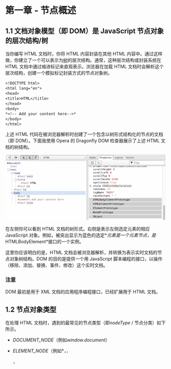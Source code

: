 # 第一章 - 节点概述

## 1.1 文档对象模型（即 DOM）是 JavaScript 节点对象的层次结构/树

当你编写 HTML 文档时，你将 HTML 内容封装在其他 HTML 内容中。通过这样做，你建立了一个可以表示为[树](http://dvcs.w3.org/hg/domcore/raw-file/tip/Overview.html#trees)的层次结构。通常，这种层次结构或封装系统在 HTML 文档中通过缩进标记来直观表示。浏览器在加载 HTML 文档时会解析这个层次结构，创建一个模拟标记封装方式的节点对象树。

```
<!DOCTYPE html>
<html lang="en">
<head>
<title>HTML</title>
</head>
<body>
*<!-- Add your content here-->*
</body>
</html>

```

上述 HTML 代码在被浏览器解析时创建了一个包含以树形式结构化的节点的文档（即 DOM）。下面我使用 Opera 的 Dragonfly DOM 检查器展示了上述 HTML 文档的树结构。

![](img/c1sec1.png)

在左侧你可以看到 HTML 文档的树形式。右侧是表示左侧选定元素的相应 JavaScript 对象。例如，被突出显示为蓝色的选定*<body>*元素是一个元素节点，是*HTMLBodyElement*接口的一个实例。

这里你应该明白的是，HTML 文档会被浏览器解析，并转换为表示实时文档的节点对象树结构。DOM 的目的是提供一个用 JavaScript 脚本编程的接口，以操作（移除、添加、替换、事件、修改）这个实时文档。

### 注意

DOM 最初是用于 XML 文档的应用程序编程接口，已经扩展用于 HTML 文档。

## 1.2 节点对象类型

在处理 HTML 文档时，遇到的最常见的节点类型（即*nodeType* / 节点分类）如下所示。

+   *DOCUMENT_NODE*（例如*window.document*）

+   *ELEMENT_NODE*（例如*<body>*，*<a>*，*<p>*，*<script>*，*<style>*，*<html>*，*<h1>*等...）

+   *ATTRIBUTE_NODE*（例如*class="funEdges"*）

+   *TEXT_NODE*（例如 HTML 文档中的文本字符，包括换行符和空格）

+   *DOCUMENT_FRAGMENT_NODE*（例如*document.createDocumentFragment()*）

+   *DOCUMENT_TYPE_NODE*（例如*<!DOCTYPE html>*）

我已经列出了上面的节点类型，格式化为全大写，单词之间用下划线分隔，与 JavaScript 浏览器环境中的*Node*对象的常量属性写法完全一致。这些*Node*属性是常量值，用于存储映射到特定节点对象类型的数值代码值。例如，在下面的代码示例中，*Node.ELEMENT_NODE* 等于*1*。而*1*是用于标识元素节点的代码值。

实时代码：[`jsfiddle.net/domenlightenment/BAVrs`](http://jsfiddle.net/domenlightenment/BAVrs)

```
<!DOCTYPE html>
<html lang="en">
<body>
<script>

console.log(Node.ELEMENT_NODE) *//logs 1, one is the numeric code value for element nodes*

</script>
</body>
</html>

```

在下面的代码中，我记录了所有节点类型及其值。

实时代码：[`jsfiddle.net/domenlightenment/YcXGD`](http://jsfiddle.net/domenlightenment/YcXGD)

```
<!DOCTYPE html>
<html lang="en">
<body>
<script>

for(var key in Node){
    console.log(key,' = '+Node[key]); 
};

***/* the above code logs to the console the following
ELEMENT_NODE  = 1
ATTRIBUTE_NODE  = 2
TEXT_NODE  = 3
CDATA_SECTION_NODE  = 4
ENTITY_REFERENCE_NODE  = 5
ENTITY_NODE  = 6
PROCESSING_INSTRUCTION_NODE  = 7
COMMENT_NODE  = 8
DOCUMENT_NODE  = 9
DOCUMENT_TYPE_NODE  = 10
DOCUMENT_FRAGMENT_NODE  = 11
NOTATION_NODE  = 12
DOCUMENT_POSITION_DISCONNECTED  = 1
DOCUMENT_POSITION_PRECEDING  = 2
DOCUMENT_POSITION_FOLLOWING  = 4
DOCUMENT_POSITION_CONTAINS  = 8
DOCUMENT_POSITION_CONTAINED_BY  = 16
DOCUMENT_POSITION_IMPLEMENTATION_SPECIFIC  = 32 */***

</script>
</body>
</html>

```

前面的代码示例给出了所有节点类型的详尽列表。为了本书的目的，我将讨论本节开头列出的节点类型较短的列表。当编写 HTML 页面脚本时，您可能会接触到这些节点。

下表列出了实例化最常见节点类型及其对应的 *nodeType* 分类的接口/构造函数的名称。我希望你从下表中了解到的是 *nodeType* 值（即 *1*）只是一个用于描述从某个特定 JavaScript 接口/构造函数构造的某种类型节点的数值分类。例如，*HTMLBodyElement* 接口代表一个具有 *1* 类型的节点对象，该类型是 *ELEMENT_NODE* 的分类。

| [Node](http://www.w3.org/TR/2004/REC-DOM-Level-3-Core-20040407/core.html#ID-1950641247) |
| --- |
| 接口/构造函数： | nodeType（从 *.nodeType* 返回）： |
| --- | --- |
| [HTML*元素](http://www.w3.org/TR/2003/REC-DOM-Level-2-HTML-20030109/html.html#ID-58190037)，（例如 [HTMLBodyElement](http://www.w3.org/TR/2003/REC-DOM-Level-2-HTML-20030109/html.html#ID-62018039)） | **1**（即 *ELEMENT_NODE*） |
| [文本](http://www.w3.org/TR/2004/REC-DOM-Level-3-Core-20040407/core.html#ID-1312295772) | **3**（即 *TEXT_NODE*） |
| [Attr](http://www.w3.org/TR/2004/REC-DOM-Level-3-Core-20040407/core.html#ID-637646024) | **2**（即 *ATTRIBUTE_NODE*） |
| [HTMLDocument](http://www.w3.org/TR/2003/REC-DOM-Level-2-HTML-20030109/html.html#ID-26809268) | **9**（即 *DOCUMENT_NODE*） |
| [DocumentFragment](http://www.w3.org/TR/2004/REC-DOM-Level-3-Core-20040407/core.html#ID-B63ED1A3) | **11**（即 *DOCUMENT_FRAGMENT_NODE*） |
| [DocumentType](http://www.w3.org/TR/2004/REC-DOM-Level-3-Core-20040407/core.html#ID-412266927) | **10**（即 *DOCUMENT_TYPE_NODE*） |

### 注意事项

DOM 规范在语义上将节点标记为 *Node*、*Element*、*Text*、*Attr* 和 *HTMLAnchorElement*，它们是接口，但请记住，它们也是用于构造节点的 JavaScript 构造函数的名称。当你阅读本书时，我将把这些接口（即 *Element*、*Text*、*Attr*、*HTMLAnchorElement*）称为对象或构造函数，而规范则将它们称为接口。

*ATTRIBUTE_NODE* 实际上不是树的一部分，但出于历史原因列出。在本书中，我没有提供有关属性节点的章节，而是在 *Element* 节点章节中讨论它们，因为属性节点是元素节点的子节点，不参与实际的 DOM 树结构。请注意，ATTRIBUTE_NODE 在 DOM 4 中已被弃用。

我在本书中没有详细介绍*COMMENT_NODE*，但你应该知道 HTML 文档中的注释是*Comment*节点，类似于*Text*节点。

在本书中讨论节点时，我很少使用*nodeType*名称（例如*ELEMENT_NODE*）来引用特定节点。这是为了与 W3C 和 WHATWG 提供的规范中使用的措辞保持一致。

## 1.3 子节点对象从*Node*对象继承

典型 DOM 树中的每个节点对象都从*Node*继承属性和方法。根据文档中节点的类型，还有其他扩展*Node*对象的子节点对象/接口。下面我详细描述了浏览器为最常见的节点接口实现的继承模型（<表示继承自）。

+   *Object* < *Node* <  *Element* < *HTMLElement* < （例如*HTMLElement*）

+   *Object* <*Node* <  *Attr*（在 DOM 4��已弃用）

+   *Object* <*Node* <  *CharacterData* <  *Text*

+   *Object* <*Node* <  *Document* <  *HTMLDocument*

+   *Object* <*Node* <  *DocumentFragment*

不仅要记住所有节点类型都继承自*Node*，而且继承链可能会很长。例如，所有*HTMLAnchorElement*节点都继承自*HTMLElement*、*Element*、*Node*和*Object*对象的属性和方法。

### 注意

*Node*只是一个 JavaScript 构造函数。因此，逻辑上*Node*像 JavaScript 中的所有对象一样继承自*Object.prototype*。

为了验证所有节点类型都从*Node*对象继承属性和方法，让我们循环遍历一个*Element*节点对象并检查其属性和方法（包括继承的）。

实时代码：[`jsfiddle.net/domenlightenment/6ukxe/`](http://jsfiddle.net/domenlightenment/6ukxe)

```
<!DOCTYPE html>
<html lang="en">
<body>

<a href="#">Hi</a> *<!-- this is a HTMLAnchorElement which inherits from... -->*

<script>

*//get reference to element node object*
var nodeAnchor = document.querySelector('a');
 *//create props array to store property keys for element node object*
var props = [];

*//loop over element node object getting all properties & methods (inherited too)*
for(var key in nodeAnchor){
    props.push(key);   
}

*//log alphabetical list of properties & methods* 
console.log(props.sort());

</script>
</body>
</html>

```

如果在 Web 浏览器中运行上述代码，你将看到一个长长的属性列表，这些属性可用于元素节点对象。从*Node*对象继承的属性和方法在此列表中，以及从*Element*、*HTMLElement*、*HTMLAnchorElement*、*Node*和*Object*对象继承的许多其他属性和方法。现在不是检查所有这些属性和方法的时候，而只是简单指出所有节点从其构造函数继承一组基线属性和方法，以及从原型链继承的属性。

如果你更喜欢视觉学习者，可以考虑通过使用 Opera 的 DOM 检查器检查上述 HTML 文档来表示继承链。

![](img/c1sec3.png)

注意锚节点继承自*HTMLAnchorElement*、*HTMLElement*、*Element*、*Node*和*Object*，所有这些都在灰色背景突出显示的属性列表中。这种继承链为所有节点类型提供了大量共享的方法和属性。

### 注意

你可以扩展 DOM。但是扩展宿主对象可能不是一个[好主意](http://perfectionkills.com/whats-wrong-with-extending-the-dom/)。

## 1.4 用于操作节点的属性和方法

正如我们一直讨论的，所有节点对象（例如*Element*、*Attr*、*Text*等）都继承自主要的*Node*对象的属性和方法。这些属性和方法是操作、检查和遍历 DOM 的基线值和函数。除了节点接口提供的属性和方法之外，还有许多其他相关的属性和方法由子节点接口（如*document*、*HTMLElement*或*HTML*Element*接口）提供。

下面我列出了所有节点对象继承的最常见的*Node*属性和方法，包括用于处理来自子节点接口的节点的相关继承属性。

节点属性：

+   *childNodes*

+   *firstChild*

+   *lastChild*

+   *nextSibling*

+   *nodeName*

+   *nodeType*

+   *nodeValue*

+   *parentNode*

+   *previousSibling*

节点方法：

+   *appendChild()*

+   *cloneNode()*

+   *compareDocumentPosition()*

+   *contains()*

+   *hasChildNodes()*

+   *insertBefore()*

+   *isEqualNode()*

+   *removeChild()*

+   *replaceChild()*

文档方法：

+   *document.createElement()*

+   *document.createTextNode()*

HTML *元素属性：

+   *innerHTML*

+   *outerHTML*

+   *textContent*

+   *innerText*

+   *outerText*

+   *firstElementChild*

+   *lastElementChild*

+   *nextElementChild*

+   *previousElementChild*

+   *children*

HTML 元素方法：

+   *insertAdjacentHTML()*

## 1.5 识别节点的类型和名称

每个节点都有一个继承自*Node*的*nodeType*和*nodeName*属性。例如，*Text*节点的*nodeType*代码为*3*，*nodeName*值为*'#text'*。如前所述，数字值*3*是表示节点代表的底层对象类型的数字代码（即*Node.TEXT_NODE === 3*）。

下面详细说明了本书讨论的节点对象的*nodeType*和*nodeName*返回的值。对于更常见的节点，简单地记住这些数字代码是有意义的，因为我们只处理 5 个数字代码。

实时代码：[`jsfiddle.net/domenlightenment/8EwNu`](http://jsfiddle.net/domenlightenment/8EwNu)

```
<!DOCTYPE html>
<html lang="en">
<body>

<a href="#">Hi</a>

<script>

*//This is DOCUMENT_TYPE_NODE or nodeType 10 because Node.DOCUMENT_TYPE_NODE === 10*
console.log(
	document.doctype.nodeName, *//logs 'html' also try document.doctype to get <!DOCTYPE html>*
	document.doctype.nodeType *//logs 10 which maps to DOCUMENT_TYPE_NODE*
); **//This is DOCUMENT_NODE or nodeType 9 because Node.DOCUMENT_NODE === 9*
console.log(
	**document.nodeName**, *//logs '#document'*
	**document.nodeType** *//logs 9 which maps to DOCUMENT_NODE*
);

*//This is DOCUMENT_FRAGMENT_NODE or nodeType 11 because Node.DOCUMENT_FRAGMENT_NODE === 11*
console.log(
	**document.createDocumentFragment().nodeName**, *//logs '#document-fragment'*
	**document.createDocumentFragment().nodeType** *//logs 11 which maps to DOCUMENT_FRAGMENT_NODE*
);

*//This is ELEMENT_NODE or nodeType 1 because Node. ELEMENT_NODE === 1*
console.log(
	**document.querySelector('a').nodeName**, *//logs 'A'*
	**document.querySelector('a').nodeType** *//logs 1 which maps to ELEMENT_NODE*
); **//This is TEXT_NODE or nodeType 3 because Node.TEXT_NODE === 3*
console.log(
	**document.querySelector('a').firstChild.nodeName**, *//logs '#text'*
	**document.querySelector('a').firstChild.nodeType** *//logs 3 which maps to TEXT_NODE*
); **</script>
</body>
</html>**** 
```

***如果不明显，确定节点是否属于某种类型的最快方法是简单地检查其*nodeType*属性。下面我们检查锚元素是否具有节点编号 1。如果是，那么我们可以得出结论它是一个*Element*节点，因为*Node.ELEMENT_NODE === 1*。

实时代码：[`jsfiddle.net/domenlightenment/ydzWL`](http://jsfiddle.net/domenlightenment/ydzWL)

```
<!DOCTYPE html>
<html lang="en">
<body>

<a href="#">Hi</a>

<script>

*//is <a> a ELEMENT_NODE?*
console.log(document.querySelector('a').nodeType === 1); *//logs true, <a> is an Element node*

*//or use Node.ELEMENT_NODE which is a property containg the numerice value of 1*
console.log(document.querySelector('a').nodeType === Node.ELEMENT_NODE); *//logs true, <a> is an Element node*

</script>
</body> 
</html>

```

确定您可能正在编写脚本的节点类型非常方便，这样您就可以知道可用于编写节点的属性和方法。

### 注意

*nodeName*属性返回的值根据节点类型而变化。查看[DOM 4 规范](http://www.w3.org/TR/dom/#dom-node-nodename)以获取详细信息。

## 1.6 获取节点的值

*nodeValue*属性对大多数节点类型（除了*Text*和*Comment*）返回*null*。它的用途集中在从*Text*和*Comment*节点中提取实际文本字符串。在下面的代码中，我演示了它在本书中讨论的所有节点上的用法。

实时代码：[`jsfiddle.net/domenlightenment/LNyA4`](http://jsfiddle.net/domenlightenment/LNyA4)

```
<!DOCTYPE html>
<html lang="en">
<body>

<a href="#">Hi</a>

<script>

*//logs null for DOCUMENT_TYPE_NODE, DOCUMENT_NODE, DOCUMENT_FRAGMENT_NODE, ELEMENT_NODE* *below*
console.log(document.doctype.nodeValue); *console.log(**document.nodeValue***);
console.log(**document.createDocumentFragment().nodeValue***); *console.log(**document.querySelector('a').nodeVale***);

*//logs string of text*
console.log(**document.querySelector('a').firstChild.nodeValue**); ***//logs 'Hi'*

</script>
</body>
</html>******* 
```

**### 注意

*Text*或*Comment*节点的值可以通过为*nodeValue*属性提供新的字符串值来设置（即*document.body.firstElementChild.nodeValue = 'hi'*）。

## 1.7 使用 JavaScript 方法创建元素和文本节点

当浏览器解析 HTML 文档时，它根据 HTML 文件的内容构造节点和树。浏览器处理 HTML 文档的初始加载时的节点创建。但是，可以使用 JavaScript 创建自己的节点。以下两种方法允许我们使用 JavaScript 编程方式创建*Element*和*Text*节点。

+   *createElement()*

+   *createTextNode()*

还有其他方法可用，但通常不常用（例如*createAttribute()*和*createComment()*）。在下面的代码中，我展示了创建元素和文本节点是多么简单。

实时代码：[`jsfiddle.net/domenlightenment/Vj2Tc`](http://jsfiddle.net/domenlightenment/Vj2Tc)

```
<!DOCTYPE html>
<html lang="en">
<body>
<script>

var elementNode = document.createElement('div');
console.log(elementNode, elementNode.nodeType); *//log <div> 1, and 1 indicates an element node*

var textNode = document.createTextNode('Hi');
console.log(textNode, textNode.nodeType); *//logs Text {} 3, and 3 indicates a text node*

</script>
</body>
</html>

```

### 注意

*createElement()*方法接受一个参数，该参数是指定要创建的元素的字符串。该字符串与*Element*对象的*tagName*属性返回的字符串相同。

*createAttribute()*方法已被弃用，不应用于创建属性节点。相反，开发人员通常使用*getAttribute()*、*setAttribute()*和*removeAttribute()*方法。我将在*Element*节点章节中更详细地讨论这一点。

*createDocumentFragment()*将在涵盖此方法的章节中讨论。

您应该知道，有一个*createComment()*方法可用于创建注释节点。虽然本书没有讨论它，但对于发现其用途有价值的开发人员来说，它是完全可用的。

## 1.8 使用 JavaScript 字符串创建和添加元素和文本节点到 DOM

*innerHTML*、*outerHTML*、*textContent*和*insertAdjacentHTML()*属性和方法提供了使用 JavaScript 字符串创建和添加节点到 DOM 的功能。

在下面的代码中，我们使用*innerHTML*、*outerHTML*和*textContent*属性，从 JavaScript 字符串创建节点，然后立即将其添加到 DOM 中。

实时代码：[`jsfiddle.net/domenlightenment/UrNT3`](http://jsfiddle.net/domenlightenment/UrNT3)

```
<!DOCTYPE html>
<html lang="en">
<body>

<div id="A"></div>
<span id="B"></span>
<div id="C"></div>
<div id="D"></div>
<div id="E"></div>

<script>

*//create a strong element and text node and add it to the DOM*
document.getElementById('A').innerHTML = '<strong>Hi</strong>'; 

*//create a div element and text node to replace <span id="B"></div> (notice span#B is replaced)*
document.getElementById('B').outerHTML = '<div id="B" class="new">Whats Shaking</div>'

*//create a text node and update the div#C with the text node*
document.getElementById('C').textContent = 'dude';

*//NON standard extensions below i.e. innerText & outerText*

*//create a text node and update the div#D with the text node*
document.getElementById('D').innerText = 'Keep it';

*//create a text node and replace the div#E with the text node (notice div#E is gone)*
document.getElementById('E').outerText = 'real!';

console.log(document.body.innerHTML);
*/* logs
<div id="A"><strong>Hi</strong></div>
<div id="B" class="new">Whats Shaking</div>
<span id="C">dude</span>
<div id="D">Keep it</div>
real!
*/*

</script>
</body>
</html>

```

*insertAdjacentHTML()* 方法仅适用于*Element*节点，比先前提到的方法更加精确。使用这种方法，可以在开始标签之前、开始标签之后、结束标签之前和结束标签之后插入节点。下面我使用*insertAdjacentHTML()*方法构造一个句子。

实时代码：[`jsfiddle.net/domenlightenment/tvpA6`](http://jsfiddle.net/domenlightenment/tvpA6)

```
<!DOCTYPE html>
<html lang="en">
<body><i id="elm">how</i>

<script>

var elm = document.getElementById('elm');

elm.insertAdjacentHTML('beforebegin', '<span>Hey-</span>');
elm.insertAdjacentHTML('afterbegin', '<span>dude-</span>'); 
elm.insertAdjacentHTML('beforeend', '<span>-are</span>'); 
elm.insertAdjacentHTML('afterend', '<span>-you?</span>');  

console.log(document.body.innerHTML);
*/* logs
<span>Hey-</span><i id="A"><span>dude-</span>how<span>-are</span></i><span>-you?</span>
*/*

</script>
</body>
</html>

```

### 笔记

*innerHTML*属性将字符串中找到的 html 元素转换为实际的 DOM 节点，而*textContent*只能用于构建文本节点。如果你向*textContent*传递包含 html 元素的字符串，它将简单地将其输出为文本。

*document.write()*也可以用于同时创建和添加节点到 DOM。然而，除非需要完成第三方脚本任务，否则通常不再使用它。基本上，*write()*方法会在页面加载/解析期间将传递给它的值输出到页面上。您应该知道使用*write()*方法会阻止正在加载的 html 文档的解析。

*innerHTML*调用了一个复杂且昂贵的 HTML 解析器，而文本节点生成是微不足道的，因此要谨慎使用 innerHTML 及其相关方法

*insertAdjacentHTML*选项"beforebegin"和"afterend"只有在节点在 DOM 树中并且有父元素时才会起作用。

直到版本 11，火狐浏览器才原生支持*outerHTML*。有一个[兼容性解决方案](https://gist.github.com/1044128)。

*textContent*获取所有元素的内容，包括*<script>*和*<style>*元素，而*innerText*不会

*innerText*知道样式并且不会返回隐藏元素的文本，而*textContent*会

除了火狐浏览器之外，所有现代浏览器都支持*insertAdjacentElement()*和*insertAdjacentText()*

## 1.9 提取 DOM 树的部分作为 JavaScript 字符串

我们用于创建和添加节点到 DOM 的完全相同的属性（*innerHTML*、*outerHTML*、*textContent*）也可以用于提取 DOM 的部分（或者实际上整个 DOM）作为 JavaScript 字符串。在下面的代码示例中，我使用这些属性返回一个包含 HTML 文档中文本和 html 值的字符串值。

实时代码：[`jsfiddle.net/domenlightenment/mMYWc`](http://jsfiddle.net/domenlightenment/mMYWc)

```
<!DOCTYPE html>
<html lang="en">
<body>

<div id="A"><i>Hi</i></div>
<div id="B">Dude<strong> !</strong></div>

<script>

console.log(document.getElementById('A').innerHTML); *//logs '<i>Hi</i>'*

console.log(document.getElementById('A').outerHTML); *//logs <div id="A">Hi</div>*

*//notice that all text is returned even if its in child element nodes (i.e. <strong> !</strong>)* 
console.log(document.getElementById('B').textContent); *//logs 'Dude !'*

*//NON standard extensions below i.e. innerText & outerText*

console.log(document.getElementById('B').innerText);* //logs 'Dude !'*

console.log(document.getElementById('B').outerText); *//logs 'Dude !'​*​

</script>
</body>
</html>

```

### 笔记

当读取*textContent*、*innerText*、*outerText*属性时，将返回所选节点中包含的所有文本节点。因此，例如（实际上不是一个好主意），*document.body.textContent*将获取包含在 body 元素中的所有文本节点，而不仅仅是第一个文本节点。

## 1.10 使用*appendChild()*和*insertBefore()*向 DOM 添加节点对象

*appendChild()*和*insertBefore()* *Node*方法允许我们将 JavaScript 节点对象插入 DOM 树中。*appendChild()*方法将节点追加到调用该方法的节点的子节点的末尾。如果没有子节点，则被追加的节点将作为第一个子节点追加。例如，在下面的代码中，我们创建了一个元素节点（*<strong>*）和文本节点（*Dude*）。然后从 DOM 中选择了*<p>*，并使用*appendChild()*追加了我们的*<strong>*元素。注意，*<strong>*元素被封装在*<p>*元素内，并作为最后一个子节点添加。接下来选择*<strong>*元素，并将文本*'Dude'*追加到*<strong>*元素中。

实时代码：[`jsfiddle.net/domenlightenment/HxjFt`](http://jsfiddle.net/domenlightenment/HxjFt)

```
<!DOCTYPE html>
<html lang="en">
<body>

<p>Hi</p>

<script>

*//create a blink element node and text node*
var elementNode = document.createElement('strong');
var textNode = document.createTextNode(' Dude');

*//append these nodes to the DOM*
document.querySelector('p').appendChild(elementNode);
document.querySelector('strong').appendChild(textNode);

*//log's <p>Hi<strong> Dude</strong></p>*
console.log(document.body.innerHTML);

</script>
</body>
</html>

```

当需要控制插入位置超出将节点追加到节点子列表末尾时，可以使用*insertBefore()*。在下面的代码中，我在*<ul>*元素的第一个子节点之前插入了*<li>*元素。

实时代码：[`jsfiddle.net/domenlightenment/UmkME`](http://jsfiddle.net/domenlightenment/UmkME)

```
<!DOCTYPE html>
<html lang="en">
<body>

<ul>
    <li>2</li>
    <li>3</li>
</ul>

<script>

*//create a text node and li element node and append the text to the li*
var text1 = document.createTextNode('1');
var li = document.createElement('li');
li.appendChild(text1);

*//select the ul in the document*
var ul = document.querySelector('ul');

*/* 
add the li element we created above to the DOM, notice I call on <ul> and pass reference to <li>2</li> using ul.firstChild 
*/*
ul.insertBefore(li,ul.firstChild);

console.log(document.body.innerHTML);
*/*logs
<ul>
<li>1</li>
<li>2</li>
<li>3</li>
</ul>
*/*

</script>
</body>
</html>

```

*insertBefore()*需要两个参数，要插入的节点和要在文档中插入节点之前的参考节点。

### 注意事项

如果不给*insertBefore()*方法传递第二个参数，则其功能与*appendChild()*相同。

我们在 DOM 4 中还有[更多方法](http://www.w3.org/TR/dom/#mutation-methods)（例如*prepend()*、*append()*、*before()*、*after()*）可以期待。

## 1.11 使用*removeChild()*和*replaceChild()*来移除和替换节点

从 DOM 中移除节点是一个多步骤的过程。首先你需要选择要移除的节点。然后通常使用*parentNode*属性获得其父元素的访问权限。在父节点上调用*removeChild()*方法，传递要移除的节点的引用。下面我演示了如何在元素节点和文本节点上使用它。

实时代码：[`jsfiddle.net/domenlightenment/VDZgP`](http://jsfiddle.net/domenlightenment/VDZgP)

```
<!DOCTYPE html>
<html lang="en">
<body>

<div id="A">Hi</div>
<div id="B">Dude</div>

<script>

*//remove element node*
var divA = document.getElementById('A');
divA.parentNode.removeChild(divA);

*//remove text node*
var divB = document.getElementById('B').firstChild;
divB.parentNode.removeChild(divB);

*//log the new DOM updates, which should only show the remaining empty div#B*
console.log(document.body.innerHTML);

</script>
</body>
</html>

```

替换元素或文本节点与移除类似。在下面的代码中，我使用了前一个代码示例中使用的相同的 HTML 结构，但这次我使用*replaceChild()*来更新节点而不是移除它们。

实时代码：[`jsfiddle.net/domenlightenment/zgE8M`](http://jsfiddle.net/domenlightenment/zgE8M)

```
<!DOCTYPE html>
<html lang="en">
<body>

<div id="A">Hi</div>
<div id="B">Dude</div>

<script>

*//replace element node*
var divA = document.getElementById('A');
var newSpan = document.createElement('span');
newSpan.textContent = 'Howdy';
divA.parentNode.replaceChild(newSpan,divA);

*//replace text node*
var divB = document.getElementById('B').firstChild;
var newText = document.createTextNode('buddy');
divB.parentNode.replaceChild(newText, divB);

*//log the new DOM updates,* 
console.log(document.body.innerHTML);

</script>
</body>
</html>

```

### 注意事项

根据你要移除或替换的内容，仅仅提供*innerHTML*、*outerHTML*和*textContent*属性为空字符串可能更容易更快。[但要小心浏览器中的内存泄漏](http://javascript.crockford.com/memory/leak.html)。

*replaceChild()*和*removeChild()*都会返回被替换或移除的节点。基本上，它并没有因为你替换或移除而消失。这只是将其从当前实时文档中取出。你仍然在内存中有对它的引用。

我们在 DOM 4 中还有[更多方法](http://www.w3.org/TR/dom/#mutation-methods)（例如*replace()*、*remove()*）可以期待。

## 1.12 使用*cloneNode()*克隆节点

使用*cloneNode()*方法，可以复制单个节点或节点及其所有子节点。

在下面的代码中，我仅克隆了*<ul>*（即*HTMLUListElement*），一旦克隆，它就可以像任何节点引用一样对待。

实时代码：[`jsfiddle.net/domenlightenment/6DHgC`](http://jsfiddle.net/domenlightenment/6DHgC)

```
<!DOCTYPE html>
<html lang="en">
<body>

<ul>
  <li>Hi</li>
  <li>there</li>
</ul>

<script>

var cloneUL = document.querySelector('ul').cloneNode();

console.log(cloneUL.constructor); *//logs HTMLUListElement()*
console.log(cloneUL.innerHTML); *//logs (an empty string) as only the ul was cloned*

</script>
</body>
</html>

```

要克隆节点及其所有子节点，你需要向*cloneNode()*方法传递一个*true*参数。下面我再次使用*cloneNode()*方法，但这次我们也克隆了所有子节点。

实时代码：[`jsfiddle.net/domenlightenment/EyFEC`](http://jsfiddle.net/domenlightenment/EyFEC)

```
<!DOCTYPE html>
<html lang="en">
<body>

<ul>
  <li>Hi</li>
  <li>there</li>
</ul>

<script>

var cloneUL = document.querySelector('ul').cloneNode(true);

console.log(cloneUL.constructor); *//logs HTMLUListElement()*
console.log(cloneUL.innerHTML); *//logs <li>Hi</li><li>there</li>*

</script>
</body>
</html>

```

### 注

当克隆*Element*节点时，所有属性和值也会被克隆。事实上，只有属性被复制！当克隆时，任何你可以添加到 DOM 节点的东西（例如事件处理程序）都会丢失。

你可能认为使用*cloneNode(true)*克隆节点及其子节点会返回一个*NodeList*，但事实上并不是这样。

使用*cloneNode()*可能会导致文档中出现重复的元素 ID。

## 1.13 理解节点集合（即*Nodelist*和*HTMLcollection*）

当从树中选择节点组（在第三章中讨论）或访问预定义节点集时，节点要么放置在[*NodeList*](http://www.w3.org/TR/dom/#nodelist)（例如*document.querySelectorAll('*')*）中，要么放置在[*HTMLCollection*](http://www.w3.org/TR/dom/#htmlcollection)（例如*document.scripts*）中。这些类似数组（即不是真正的*Array*）的对象集合具有以下特点。

+   集合可以是实时的或静态的。这意味着集合中包含的节点要么是实时文档的一部分，要么是实时文档的快照。

+   默认情况下，节点在集合内按树的顺序排序。这意味着顺序与从树干到树枝的线性路径相匹配。

+   这些集合具有一个*length*属性，反映列表中元素的数量。

## 1.14 获取所有直接子节点的列表/集合

使用*childNodes*属性会产生一个类似数组的列表（即[NodeList](https://developer.mozilla.org/En/DOM/NodeList)），包含了直接子节点。下面我选择了*<ul>*元素，然后使用它来创建包含在*<ul>*中的所有直接子节点的列表。

实时代码：[`jsfiddle.net/domenlightenment/amDev`](http://jsfiddle.net/domenlightenment/amDev)

```
<!DOCTYPE html>
<html lang="en">
<body>

<ul>
  <li>Hi</li>
  <li>there</li>
</ul>

<script>

var ulElementChildNodes = document.querySelector('ul').childNodes;

console.log(ulElementChildNodes); *//logs an array like list of all nodes inside of the ul*

*/*Call forEach as if its a method of NodeLists so we can loop over the NodeList. Done because NodeLists are array like, but do not directly inherit from Array*/*
Array.prototype.forEach.call(ulElementChildNodes,function(item){ 
   console.log(item); //logs each item in the array
}); 

</script>
</body>
</html>

```

### 注

由*childNodes*返回的*NodeList*只包含直接子节点。

注意*childNodes*不仅包含*Element*节点，还包括所有其他节点类型（例如*Text*和*Comment*节点）。

*[].forEach* 是在 ECMAScript 5th edtion 中实现的。

## 1.15 将 *NodeList* 或 *HTMLCollection* 转换为 JavaScript *Array*

节点列表和 HTML 集合类似于数组，但不是真正的 JavaScript 数组，它们不继承数组方法。在下面的代码中，我们使用 *isArray()* 来程序确认这一点。

实时代码：[`jsfiddle.net/domenlightenment/n53Xk`](http://jsfiddle.net/domenlightenment/n53Xk)

```
<!DOCTYPE html>
<html lang="en">
<body>

<a href="#"></a>

<script>

console.log(Array.isArray(document.links)); *//returns false, its an HTMLCollection not an Array*
console.log(Array.isArray(document.querySelectorAll('a'))); *//returns false, its an NodeList not an Array*

</script>
</body>
</html>

```

### 注意

*Array.isArray* 是在 ECMAScript 5th edtion 或 ES5 中实现的。

将节点列表和 HTML 集合列表转换为真正的 JavaScript 数组可以带来很多好处。首先，它使我们能够创建列表的快照，而不是与实时 DOM 绑定，考虑到 *NodeList* 和 *HTMLCollection* 是 [实时](http://www.w3.org/TR/2004/REC-DOM-Level-3-Core-20040407/core.html#td-live) 列表。其次，将列表转换为 JavaScript 数组可以访问 *Array* 对象提供的方法（例如 *forEach*、*pop*、*map*、*reduce* 等）。

要将类似数组的列表转换为真正的 JavaScript 数组，请将类似数组的列表传递给 *call()* 或 *apply()*，其中 *call()* 或 *apply()* 调用返回一个未改变的真正的 JavaScript 数组。在下面的代码中，我使用了 *.slice()* 方法，它实际上并没有切片任何东西，我只是用它来将列表转换为 JavaScript *Array*，因为 *slice()* 返回一个数组。

实时代码：[`jsfiddle.net/domenlightenment/jHgTY`](http://jsfiddle.net/domenlightenment/jHgTY)

```
<!DOCTYPE html>
<html lang="en">
<body>

<a href="#"></a>

<script>

console.log(Array.isArray(Array.prototype.slice.call(document.links))); *//returns true*
console.log(Array.isArray(Array.prototype.slice.call(document.querySelectorAll('a')))); *//returns true*

</script>
</body>
</html>

```

### 注意

在 ECMAScript 6th edtion 中，我们期待有 *Array.from*，它将一个参数转换为一个数组对象或列表（例如 *arguments*、*NodeList*、*DOMTokenList*（被 *classList* 使用）、*NamedNodeMap*（被 *attributes* 属性使用））并返回一个 *new Array()*。

## 1.16 遍历 DOM 中的节点

从节点引用（即 *document.querySelector('ul')*）可以通过以下属性遍历 DOM 来获取不同的节点引用：

+   *parentNode*

+   *firstChild*

+   *lastChild*

+   *nextSibling*

+   *previousSibling*

在下面的代码示例中，我们检查提供 DOM 遍历功能的 *Node* 属性。

实时代码：[`jsfiddle.net/domenlightenment/Hvfhv`](http://jsfiddle.net/domenlightenment/Hvfhv)

```
<!DOCTYPE html>
<html lang="en">
<body><ul><!-- comment -->
<li id="A"></li>
<li id="B"></li>
<!-- comment -->
</ul>

<script>

*//cache selection of the ul*
var ul = document.querySelector('ul');

*//What is the parentNode of the ul?*
console.log(ul.parentNode.nodeName); *//logs body* **//What is the first child of the ul?*
console.log(ul.**firstChild**.nodeName); *//logs comment*

*//What is the last child of the ul?*
console.log(ul.**lastChild**.nodeName); *//logs text not comment, because there is a line break*

*//What is the nextSibling of the first li?*
console.log(ul.querySelector('#A').**nextSibling**.nodeName); *//logs text*

*//What is the previousSibling of the last li?*
console.log(ul.querySelector('#B').**previousSibling**.nodeName); *//logs text*

</script>
</body>
</html>* 
```

*如果你对 DOM 比较熟悉，那么遍历 DOM 包括遍历元素节点、文本节点和注释节点就不足为奇了。我相信最后一个代码示例清楚地表明了这一点，而这并不完全理想。使用以下属性，我们可以遍历 DOM 而忽略文本和注释节点。

+   *firstElementChild*

+   *lastElementChild*

+   *nextElementChild*

+   *previousElementChild*

+   *children*

### 注意

*childElementCount* 没有提到，但你应该知道它可用于计算节点包含的子元素数量。

再次查看我们的代码示例，只使用元素遍历方法。

实时代码：[`jsfiddle.net/domenlightenment/Wh7nf`](http://jsfiddle.net/domenlightenment/Wh7nf)

```
<!DOCTYPE html>
<html lang="en">
<body><ul><!-- comment -->
<li id="A"></li>
<li id="B"></li>
<!-- comment -->
</ul>

<script>

*//cache selection of the ul*
var ul = document.querySelector('ul');

*//What is the first child of the ul?*
console.log(ul.firstElementChild.nodeName); *//logs li*

*//What is the last child of the ul?*
console.log(ul.lastElementChild.nodeName); *//logs li*

*//What is the nextSibling of the first li?*
console.log(ul.querySelector('#A').nextElementSibling.nodeName); *//logs li*

*//What is the previousSibling of the last li?*
console.log(ul.querySelector('#B').previousElementSibling.nodeName); *//logs li*

*//What are the element only child nodes of the ul?* 
console.log(ul.children); **//HTMLCollection, all child nodes including text nodes*

</script>
</body>
</html>* 
```

*## 1.17 使用 *contains()* 和 *compareDocumentPosition()* 验证节点在 DOM 树中的位置

可以使用 *contains()* *Node* 方法知道一个节点是否包含在另一个节点中。在下面的代码中，我询问 *<body>* 是否包含在 *<html lang="en">* 中。

实时代码：[`jsfiddle.net/domenlightenment/ENU4w`](http://jsfiddle.net/domenlightenment/)

```
<!DOCTYPE html>
<html lang="en">
<body>

<script>

*// is <body> inside <html lang="en"> ?*
var inside = document.querySelector('html').contains(document.querySelector('body'));

console.log(inside); *//logs true*

</script>
</body>
</html>

```

如果您需要更多关于节点在 DOM 树中位置的有关信息，可以使用 *compareDocumentPosition()* *Node* 方法。基本上，此方法使您能够请求有关所选节点相对于传入节点的信息。您得到的信息是一个与以下信息对应的数字。

| 从 *compareDocumentPosition()* 返回的数字代码： | 数字代码信息： |
| --- | --- |
| 0 | 元素相同。 |
| 1 | DOCUMENT_POSITION_DISCONNECTED 当所选节点和传入的节点不在同一文档中时设置。 |
| 2 | DOCUMENT_POSITION_PRECEDING 当传入的节点在所选节点之前时设置。 |
| 3 | DOCUMENT_POSITION_FOLLOWING 当传入的节点在所选节点之后时设置。 |
| 8 | DOCUMENT_POSITION_CONTAINS 当传入的节点是所选节点的祖先时设置。 |
| 16, 10 | DOCUMENT_POSITION_CONTAINED_BY (16, 10 十六进制) 当传入的节点是所选节点的后代时设置。 |

### 注释

*contains()* 如果所选节点和传入节点相同，则返回 *true*。

*compareDocumentPosition()* 可能会令人困惑，因为一个节点可能与另一个节点具有多种关系。例如，当一个节点既包含（16）又在前面（4）时，*compareDocumentPosition()* 返回的值将是 20。

## 1.18 如何确定两个节点是否相同

[根据 DOM 3 规范](http://www.w3.org/TR/DOM-Level-3-Core/core.html#Node3-isEqualNode)，只有当满足以下条件时，两个节点才相等：

+   两个节点是相同类型的。

+   以下字符串属性相等：*nodeName*、*localName*、*namespaceURI*、*prefix*、*nodeValue*。也就是说：它们都是 *null*，或者它们具有相同的长度，并且每个字符都完全相同。

+   *attributes* *NamedNodeMaps* 相等。也就是说：它们都是 *null*，或者它们具有相同的长度，并且对于存在于一个映射中的每个节点，存在于另一个映射中的节点是相等的，尽管不一定在相同的索引处。

+   *childNodes* *NodeLists* 相等。也就是说：它们都是 *null*，或者它们具有相同的长度，并且在相同的索引处包含相同的节点。请注意，规范化可能会影响相等性；为了避免这种情况，在比较之前应该对节点进行规范化。

在 DOM 中对节点调用 *.isEqualNode()* 方法将询问该节点是否等于您传递的节点。下面我展示了两个相同节点和两个不同节点的情况。

在线代码：[`jsfiddle.net/domenlightenment/xw68Q`](http://jsfiddle.net/domenlightenment/xw68Q)

```
<!DOCTYPE html>
<html lang="en">
<body>

<input type="text">
<input type="text">

<textarea>foo</textarea>
<textarea>bar</textarea>

<script>

*//logs true, because they are exactly idential*
var input = document.querySelectorAll('input');
console.log(input[0].isEqualNode(input[1]));

*//logs false, because the child text node is not the same*
var textarea = document.querySelectorAll('textarea');
console.log(textarea[0].isEqualNode(textarea[1]));

</script>
</body>
</html>
```

### 注意

如果你不关心两个节点是否完全相等，而是想知道两个节点引用是否指向同一个节点，你可以简单地使用*===*运算符进行检查（即*document.body === document.body*）。这将告诉我们它们是否相同但不相等。
